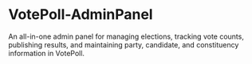 # VotePoll-AdminPanel
An all-in-one admin panel for managing elections, tracking vote counts, publishing results, and maintaining party, candidate, and constituency information in VotePoll.
